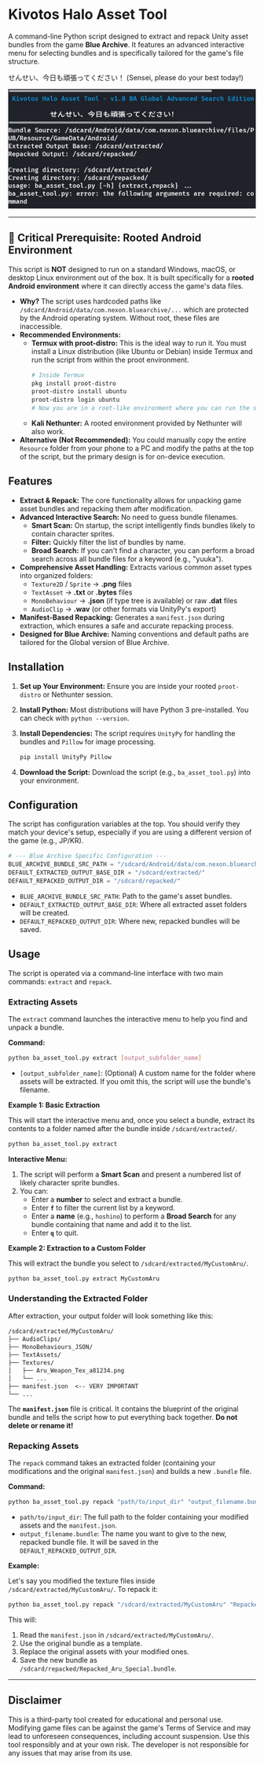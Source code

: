 # Kivotos Halo Asset Tool
A command-line Python script designed to extract and repack Unity asset bundles from the game **Blue Archive**. It features an advanced interactive menu for selecting bundles and is specifically tailored for the game's file structure.

せんせい、今日も頑張ってください！ (Sensei, please do your best today!)


![Preview](header.jpg)


---

## 🚨 Critical Prerequisite: Rooted Android Environment

This script is **NOT** designed to run on a standard Windows, macOS, or desktop Linux environment out of the box. It is built specifically for a **rooted Android environment** where it can directly access the game's data files.

*   **Why?** The script uses hardcoded paths like `/sdcard/Android/data/com.nexon.bluearchive/...` which are protected by the Android operating system. Without root, these files are inaccessible.
*   **Recommended Environments:**
    *   **Termux with proot-distro:** This is the ideal way to run it. You must install a Linux distribution (like Ubuntu or Debian) inside Termux and run the script from within the proot environment.
        ```bash
        # Inside Termux
        pkg install proot-distro
        proot-distro install ubuntu
        proot-distro login ubuntu
        # Now you are in a root-like environment where you can run the script
        ```
    *   **Kali Nethunter:** A rooted environment provided by Nethunter will also work.
*   **Alternative (Not Recommended):** You could manually copy the entire `Resource` folder from your phone to a PC and modify the paths at the top of the script, but the primary design is for on-device execution.

## Features

*   **Extract & Repack:** The core functionality allows for unpacking game asset bundles and repacking them after modification.
*   **Advanced Interactive Search:** No need to guess bundle filenames.
    *   **Smart Scan:** On startup, the script intelligently finds bundles likely to contain character sprites.
    *   **Filter:** Quickly filter the list of bundles by name.
    *   **Broad Search:** If you can't find a character, you can perform a broad search across all bundle files for a keyword (e.g., "yuuka").
*   **Comprehensive Asset Handling:** Extracts various common asset types into organized folders:
    *   `Texture2D` / `Sprite` → **.png** files
    *   `TextAsset` → **.txt** or **.bytes** files
    *   `MonoBehaviour` → **.json** (if type tree is available) or raw **.dat** files
    *   `AudioClip` → **.wav** (or other formats via UnityPy's export)
*   **Manifest-Based Repacking:** Generates a `manifest.json` during extraction, which ensures a safe and accurate repacking process.
*   **Designed for Blue Archive:** Naming conventions and default paths are tailored for the Global version of Blue Archive.

## Installation

1.  **Set up Your Environment:** Ensure you are inside your rooted `proot-distro` or Nethunter session.

2.  **Install Python:** Most distributions will have Python 3 pre-installed. You can check with `python --version`.

3.  **Install Dependencies:** The script requires `UnityPy` for handling the bundles and `Pillow` for image processing.
    ```bash
    pip install UnityPy Pillow
    ```

4.  **Download the Script:** Download the script (e.g., `ba_asset_tool.py`) into your environment.

## Configuration

The script has configuration variables at the top. You should verify they match your device's setup, especially if you are using a different version of the game (e.g., JP/KR).

```python
# --- Blue Archive Specific Configuration ---
BLUE_ARCHIVE_BUNDLE_SRC_PATH = "/sdcard/Android/data/com.nexon.bluearchive/files/PUB/Resource/GameData/Android/"
DEFAULT_EXTRACTED_OUTPUT_BASE_DIR = "/sdcard/extracted/"
DEFAULT_REPACKED_OUTPUT_DIR = "/sdcard/repacked/"
```

*   `BLUE_ARCHIVE_BUNDLE_SRC_PATH`: Path to the game's asset bundles.
*   `DEFAULT_EXTRACTED_OUTPUT_BASE_DIR`: Where all extracted asset folders will be created.
*   `DEFAULT_REPACKED_OUTPUT_DIR`: Where new, repacked bundles will be saved.

## Usage

The script is operated via a command-line interface with two main commands: `extract` and `repack`.

### Extracting Assets

The `extract` command launches the interactive menu to help you find and unpack a bundle.

**Command:**
```bash
python ba_asset_tool.py extract [output_subfolder_name]
```
*   `[output_subfolder_name]`: (Optional) A custom name for the folder where assets will be extracted. If you omit this, the script will use the bundle's filename.

**Example 1: Basic Extraction**

This will start the interactive menu and, once you select a bundle, extract its contents to a folder named after the bundle inside `/sdcard/extracted/`.

```bash
python ba_asset_tool.py extract
```

**Interactive Menu:**
1.  The script will perform a **Smart Scan** and present a numbered list of likely character sprite bundles.
2.  You can:
    *   Enter a **number** to select and extract a bundle.
    *   Enter **`f`** to filter the current list by a keyword.
    *   Enter a **name** (e.g., `hoshino`) to perform a **Broad Search** for any bundle containing that name and add it to the list.
    *   Enter **`q`** to quit.

**Example 2: Extraction to a Custom Folder**

This will extract the bundle you select to `/sdcard/extracted/MyCustomAru/`.

```bash
python ba_asset_tool.py extract MyCustomAru
```

### Understanding the Extracted Folder

After extraction, your output folder will look something like this:

```
/sdcard/extracted/MyCustomAru/
├── AudioClips/
├── MonoBehaviours_JSON/
├── TextAssets/
├── Textures/
│   ├── Aru_Weapon_Tex_a81234.png
│   └── ...
├── manifest.json  <-- VERY IMPORTANT
└── ...
```

The **`manifest.json`** file is critical. It contains the blueprint of the original bundle and tells the script how to put everything back together. **Do not delete or rename it!**

### Repacking Assets

The `repack` command takes an extracted folder (containing your modifications and the original `manifest.json`) and builds a new `.bundle` file.

**Command:**
```bash
python ba_asset_tool.py repack "path/to/input_dir" "output_filename.bundle"
```
*   `path/to/input_dir`: The full path to the folder containing your modified assets and the `manifest.json`.
*   `output_filename.bundle`: The name you want to give to the new, repacked bundle file. It will be saved in the `DEFAULT_REPACKED_OUTPUT_DIR`.

**Example:**

Let's say you modified the texture files inside `/sdcard/extracted/MyCustomAru/`. To repack it:

```bash
python ba_asset_tool.py repack "/sdcard/extracted/MyCustomAru" "Repacked_Aru_Special.bundle"
```

This will:
1.  Read the `manifest.json` in `/sdcard/extracted/MyCustomAru/`.
2.  Use the original bundle as a template.
3.  Replace the original assets with your modified ones.
4.  Save the new bundle as `/sdcard/repacked/Repacked_Aru_Special.bundle`.

---

## Disclaimer
This is a third-party tool created for educational and personal use. Modifying game files can be against the game's Terms of Service and may lead to unforeseen consequences, including account suspension. Use this tool responsibly and at your own risk. The developer is not responsible for any issues that may arise from its use.
